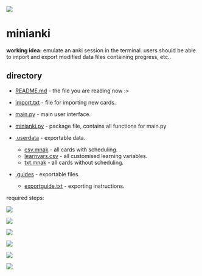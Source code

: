 ![](https://progress-bar.dev/83/?title=completed)

# minianki

**working idea:** emulate an anki session in the terminal. users should be able to import and export modified data files containing progress, etc..

## directory
- [README.md](https://github.com/shuu-wasseo/minianki/blob/main/READNE.md) - the file you are reading now :>
- [import.txt](https://github.com/shuu-wasseo/minianki/blob/main/import.txt) - file for importing new cards.
- [main.py](https://github.com/shuu-wasseo/minianki/blob/main/main.py) - main user interface.
- [minianki.py](https://github.com/shuu-wasseo/minianki/blob/main/minianki.py) - package file, contains all functions for main.py

- [.userdata](https://github.com/shuu-wasseo/minianki/tree/main/export) - exportable data.
  - [csv.mnak](https://github.com/shuu-wasseo/minianki/blob/main/export/csv.mnak) - all cards with scheduling.
  - [learnvars.csv](https://github.com/shuu-wasseo/minianki/blob/main/export/learnvars.csv) - all customised learning variables.
  - [txt.mnak](https://github.com/shuu-wasseo/minianki/blob/main/export/txt.mnak) - all cards without scheduling.

- [.guides](https://github.com/shuu-wasseo/minianki/tree/main/export) - exportable files.
  - [exportguide.txt](https://github.com/shuu-wasseo/minianki/blob/main/export/export.txt) - exporting instructions.
  
required steps:

![](https://progress-bar.dev/100/?title=format+cards)

![](https://progress-bar.dev/100/?title=emulate+anki's+spaced+repetition+algorithm)

![](https://progress-bar.dev/100/?title=allow+exporting+cards+%2B+data)

![](https://progress-bar.dev/100/?title=allow+importing+cards+%2B+data+(incl.+new+cards))

![](https://progress-bar.dev/100/?title=optimise+user+interface)

![](https://progress-bar.dev/0/?title=allow+preference+customisation)
